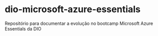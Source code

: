 # dio-microsoft-azure-essentials
Repositório para documentar a evolução no bootcamp Microsoft Azure Essentials da DIO
